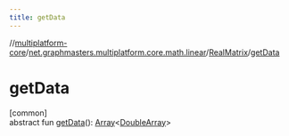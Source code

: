 ```yaml
---
title: getData
---
```

//[multiplatform-core](../../../index.html)/[net.graphmasters.multiplatform.core.math.linear](../index.html)/[RealMatrix](index.html)/[getData](get-data.html)



# getData



[common]\
abstract fun [getData](get-data.html)(): [Array](https://kotlinlang.org/api/latest/jvm/stdlib/kotlin/-array/index.html)&lt;[DoubleArray](https://kotlinlang.org/api/latest/jvm/stdlib/kotlin/-double-array/index.html)&gt;




